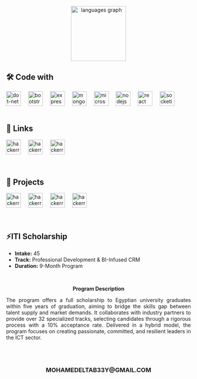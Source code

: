 <div align="center">
  <img src="https://github-readme-stats.vercel.app/api/top-langs?username=MohamedEl-Tabei&locale=en&hide_title=true&layout=compact&card_width=320&langs_count=11&theme=github_dark&hide_border=true&order=2" height="150" alt="languages graph"  />
</div>

###








## 🛠 Code with
<div align="left">
  <img src="https://img.shields.io/badge/.NET-512BD4?logo=dotndet&logoColor=white&style=for-the-badge" height="40" alt="dot-net logo"  />
  <img width="12" />
  <img src="https://img.shields.io/badge/Bootstrap-7952B3?logo=bootsdtrap&logoColor=white&style=for-the-badge" height="40" alt="bootstrap logo"  />
  <img width="12" />
  <img src="https://img.shields.io/badge/Express-383838?logo=exprdess&logoColor=white&style=for-the-badge" height="40" alt="express logo"  />
  <img width="12" />
  <img src="https://img.shields.io/badge/MongoDB-47A248?logo=mongdodb&logoColor=white&style=for-the-badge" height="40" alt="mongodb logo"  />
  <img width="12" />
  <img src="https://img.shields.io/badge/Microsoft SQL Server-CC2927?logo=microsdoftsqlserver&logoColor=white&style=for-the-badge" height="40" alt="microsoftsqlserver logo"  />
  <img width="12" />
  <img src="https://img.shields.io/badge/Node.js-339933?logo=nodeddotjs&logoColor=white&style=for-the-badge" height="40" alt="nodejs logo"  />
  <img width="12" />
  <img src="https://img.shields.io/badge/React-61DAFB?logo=readct&logoColor=black&style=for-the-badge" height="40" alt="react logo"  />
  <img width="12" />
  <img src="https://img.shields.io/badge/Socket.io-383838?logo=sockdetdotio&logoColor=white&style=for-the-badge" height="40" alt="socketio logo"  />  
</div>
<br />

## 🔗 Links

[<img src="https://img.shields.io/badge/LinkedIn-0a66c2?logo=Linkedin&logoColor=White&style=for-the-badge" height="40" alt="hackerrank logo"  />](https://www.linkedin.com/in/mohamed-eltabei-226a79196/)
<img width="12" />
[<img src="https://img.shields.io/badge/Portfolio-314d65?style=for-the-badge&logo=About.me&logoColor=white" height="40" alt="hackerrank logo"  />](https://mohamedeltabei.vercel.app/)
  <img width="12" />
[<img src="https://img.shields.io/badge/leetcode-383838?logo=Leetcode&logoColor=ffa116&style=for-the-badge" height="40" alt="hackerrank logo"  />](https://leetcode.com/u/mohamedeltab33y/)
<!--[<img src="https://img.shields.io/badge/hackerrank-383838?logo=hackerrank&logoColor=2ec866&style=for-the-badge" height="40" alt="hackerrank logo"  />](https://www.hackerrank.com/profile/mohamedeltab33y)
<img width="12" />-->
<br />

## 🚀 Projects

[<img src="https://img.shields.io/badge/shbakapi-6f2930?logo=&logoColor=ffa116&style=for-the-badge" height="40" alt="hackerrank logo"  />](https://shbak-api.vercel.app/)
  <img width="12" />
[<img src="https://img.shields.io/badge/playground-e5532d?logo=&logoColor=ffa116&style=for-the-badge" height="40" alt="hackerrank logo"  />](https://playground-2e7h.onrender.com/)
  <img width="12" />
[<img src="https://img.shields.io/badge/chatapp-20263f?logo=&logoColor=2ec866&style=for-the-badge" height="40" alt="hackerrank logo"  />](https://chatapp-izc9.onrender.com/)
  <img width="12" />
[<img src="https://img.shields.io/badge/effect-2dbab3?logo=&logoColor=ffa116&style=for-the-badge" height="40" alt="hackerrank logo"  />](https://effect-kin5.onrender.com/)

<br />

## ⚡ITI Scholarship 
- <b>Intake:</b> 45
- <b>Track:</b> Professional Development & BI-Infused CRM
- <b>Duration:</b> 9-Month Program
<br/>
<p align="center"> <b>Program Description</b> </p>

<p align="justify">
  The program offers a full scholarship to Egyptian university graduates within five years of graduation, aiming to bridge the skills gap between talent supply and market demands. It collaborates with industry partners to provide over 32 specialized tracks, selecting candidates through a rigorous process with a 10% acceptance rate. Delivered in a hybrid model, the program focuses on creating passionate, committed, and resilient leaders in the ICT sector. 
</p>




<br />
 <h1 ></h1>
 <h3 align="center">
  MOHAMEDELTAB33Y@GMAIL.COM
 </h3>
 

<!--

### Hi there 👋

**MohamedEl-Tabei/MohamedEl-Tabei** is a ✨ _special_ ✨ repository because its `README.md` (this file) appears on your GitHub profile.

Here are some ideas to get you started:

- 🔭 I’m currently working on ...
- 🌱 I’m currently learning ...
- 👯 I’m looking to collaborate on ...
- 🤔 I’m looking for help with ...
- 💬 Ask me about ...
- 📫 How to reach me: ...
- 😄 Pronouns: ...
- ⚡ Fun fact: ...
-->
